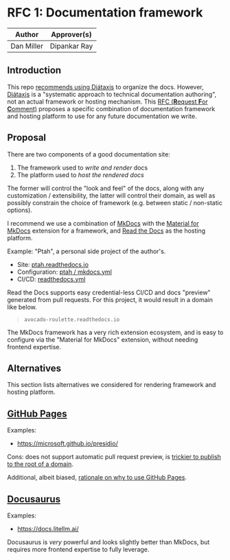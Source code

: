 # RFC 1: Documentation framework

| Author | Approver(s) |
| --- | --- |
| Dan Miller | Dipankar Ray |

## Introduction

This repo
[recommends using Diátaxis](https://github.com/avocado-roulette/docs/blob/main/README.md)
to organize the docs. However, [Diátaxis](https://diataxis.fr/) is a
"systematic approach to technical documentation authoring", not an actual framework or
hosting mechanism. This
[RFC (**R**equest **F**or **C**omment)](https://en.wikipedia.org/wiki/Request_for_Comments)
proposes a specific combination of documentation framework and hosting platform to use
for any future documentation we write.

## Proposal

There are two components of a good documentation site:

1. The framework used to _write and render_ docs
2. The platform used to _host the rendered docs_

The former will control the "look and feel" of the docs, along with any customization
/ extensibility, the latter will control their domain, as well as possibly constrain
the choice of framework (e.g. between static / non-static options).

I recommend we use a combination of
[MkDocs](https://www.mkdocs.org/) with the
[Material for MkDocs](https://squidfunk.github.io/mkdocs-material/) extension for
a framework, and
[Read the Docs](https://docs.readthedocs.com/platform/stable/index.html)
as the hosting platform.

Example: "Ptah", a personal side project of the author's.

- Site: [ptah.readthedocs.io](https://ptah.readthedocs.io)
- Configuration: [ptah / mkdocs.yml](https://github.com/dkmiller/ptah/blob/main/mkdocs.yml)
- CI/CD: [readthedocs.yml](https://github.com/dkmiller/ptah/blob/main/.github/workflows/readthedocs.yml)

Read the Docs supports easy credential-less CI/CD and docs "preview" generated from
pull requests. For this project, it would result in a domain like below.

> `avocado-roulette.readthedocs.io`

The MkDocs framework has a very rich extension ecosystem, and is easy to configure
via the "Material for MkDocs" extension, without needing frontend expertise.

## Alternatives

This section lists alternatives we considered for rendering framework and hosting
platform.

## [GitHub Pages](https://docs.github.com/en/pages)

Examples:

- https://microsoft.github.io/presidio/

Cons: does not support automatic pull request preview, is
[trickier to publish to the root of a domain](https://docs.github.com/en/pages/getting-started-with-github-pages/what-is-github-pages#user-and-organization-pages-sites).

Additional, albeit biased,
[rationale on why to use GitHub Pages](https://about.readthedocs.com/comparisons/github-pages/).

## [Docusaurus](https://docusaurus.io/)

Examples:

- https://docs.litellm.ai/

Docusaurus is _very_ powerful and looks slightly better than MkDocs, but requires more
frontend expertise to fully leverage.
